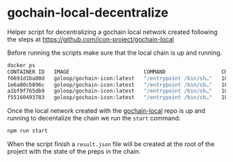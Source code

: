 # gochain-local-decentralize

Helper script for decentralizing a gochain local network created following the steps at https://github.com/icon-project/gochain-local

Before running the scripts make sure that the local chain is up and running.
```bash
docker ps
CONTAINER ID   IMAGE                        COMMAND                  CREATED          STATUS          PORTS                                                 NAMES
f6691d1ba80d   goloop/gochain-icon:latest   "/entrypoint /bin/sh…"   18 seconds ago   Up 16 seconds   8080/tcp, 0.0.0.0:9083->9080/tcp, :::9083->9080/tcp   gochain-local-node3-1
1e6a80cb896c   goloop/gochain-icon:latest   "/entrypoint /bin/sh…"   18 seconds ago   Up 16 seconds   8080/tcp, 0.0.0.0:9082->9080/tcp, :::9082->9080/tcp   gochain-local-node2-1
a1bf9f765db9   goloop/gochain-icon:latest   "/entrypoint /bin/sh…"   18 seconds ago   Up 17 seconds   8080/tcp, 0.0.0.0:9081->9080/tcp, :::9081->9080/tcp   gochain-local-node1-1
f55160493783   goloop/gochain-icon:latest   "/entrypoint /bin/sh…"   18 seconds ago   Up 16 seconds   8080/tcp, 0.0.0.0:9080->9080/tcp, :::9080->9080/tcp   gochain-local-node0-1
```

Once the local network created with the [gochain-local](https://github.com/icon-project/gochain-local) repo is up and running to decentalize the chain we run the `start` command:

```bash
npm run start
```

When the script finish a `result.json` file will be created at the root of the project with the state of the preps in the chain.
